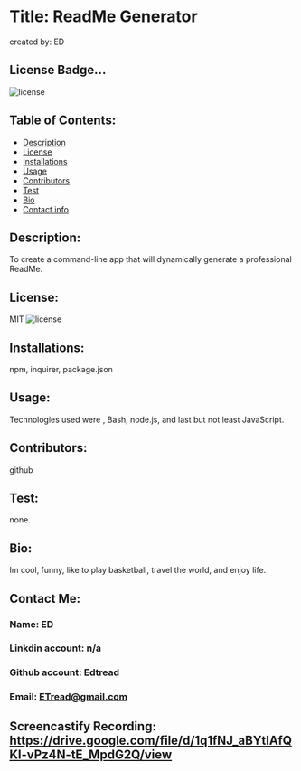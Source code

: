 # Title: ReadMe Generator
  created by: ED
  ## License Badge...
  ![license](https://img.shields.io/badge/License-MIT-blue.svg)


  ## Table of Contents:
  - [Description](#description)
  - [License](#license)
  - [Installations](#installations)
  - [Usage](#usage)
  - [Contributors](#contributors)
  - [Test](#test)
  - [Bio](#bio)
  - [Contact info](#contact)

  ## Description:
  To create a command-line app that will dynamically generate a professional ReadMe.

  
  ## License:
  MIT ![license](https://img.shields.io/badge/License-MIT-blue.svg)
  
  
  ## Installations:
  npm, inquirer, package.json

  
  ## Usage:
  Technologies used were , Bash, node.js, and last but not least  JavaScript.

  
  ## Contributors:
  github

  
  ## Test:
  none.

  
  ## Bio:
  Im cool, funny, like to play basketball, travel the world, and enjoy life.

  
  
  
  ## Contact Me:
  
  ### Name: ED
  ### Linkdin account: n/a
  ### Github account: Edtread
  ### Email: ETread@gmail.com

  ## Screencastify Recording: https://drive.google.com/file/d/1q1fNJ_aBYtlAfQKI-vPz4N-tE_MpdG2Q/view






